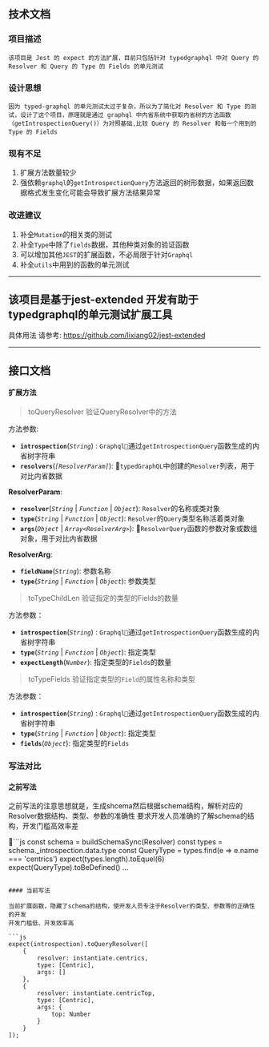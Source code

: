## 技术文档

### 项目描述

    该项目是 Jest 的 expect 的方法扩展，目前只包括针对 typedgraphql 中对 Query 的 Resolver 和 Query 的 Type 的 Fields 的单元测试

### 设计思想

    因为 typed-graphql 的单元测试太过于复杂，所以为了简化对 Resolver 和 Type 的测试，设计了这个项目，原理就是通过 graphql 中内省系统中获取内省树的方法函数（getIntrospectionQuery()）为对照基础,比较 Query 的 Resolver 和每一个用到的 Type 的 Fields 

### 现有不足

1. 扩展方法数量较少
2. 强依赖`graphql`的`getIntrospectionQuery`方法返回的树形数据，如果返回数据格式发生变化可能会导致扩展方法结果异常

### 改进建议

1. 补全`Mutation`的相关类的测试
2. 补全`Type`中除了`fields`数据，其他种类对象的验证函数
3. 可以增加其他`JEST`的扩展函数，不必局限于针对`Graphql`
4. 补全`utils`中用到的函数的单元测试

---

## 该项目是基于jest-extended 开发有助于typedgraphql的单元测试扩展工具

具体用法 请参考: https://github.com/lixiang02/jest-extended

---

## 接口文档

#### 扩展方法

> toQueryResolver 验证QueryResolver中的方法

方法参数:

- **`introspection`**(*`String`*) : `Graphql`通过`getIntrospectionQuery`函数生成的内省树字符串
- **`resolvers`**(*`[ResolverParam]`*): `typedGraphQL`中创建的`Resolver`列表，用于对比内省数据

**ResolverParam**:
- **`resolver`**(*`String`* | *`Function`* | *`Object`*): `Resolver`的名称或类对象
- **`type`**(*`String`* | *`Function`* | *`Object`*): `Resolver`的`Query`类型名称活着类对象
- **`args`**(*`Object`* | *`Array<ResolverArg>`*): `ResolverQuery`函数的参数对象或数组对象，用于对比内省数据

**ResolverArg**:
- **`fieldName`**(*`String`*): 参数名称
- **`type`**(*`String`* | *`Function`* | *`Object`*): 参数类型

> toTypeChildLen 验证指定的类型的Fields的数量

方法参数：

- **`introspection`**(*`String`*) : `Graphql`通过`getIntrospectionQuery`函数生成的内省树字符串
- **`type`**(*`String`* | *`Function`* | *`Object`*): 指定类型
- **`expectLength`**(*`Number`*): 指定类型的`Fields`的数量

> toTypeFields 验证指定类型的`Field`的属性名称和类型

方法参数：

- **`introspection`**(*`String`*) : `Graphql`通过`getIntrospectionQuery`函数生成的内省树字符串
- **`type`**(*`String`* | *`Function`* | *`Object`*): 指定类型
- **`fields`**(*`Object`*): 指定类型的`Fields`

### 写法对比

#### 之前写法

之前写法的注意思想就是，生成shcema然后根据schema结构，解析对应的Resolver数据结构、类型、参数的准确性
要求开发人员准确的了解schema的结构，开发门槛高效率差

```js
const schema = buildSchemaSync(Resolver)
const types = schema._introspection.data.type
const QueryType = types.find(e => e.name === 'centrics')
expect(types.length).toEquel(6)
expect(QueryType).toBeDefined()
...

```

#### 当前写法

当前扩展函数，隐藏了schema的结构，使开发人员专注于Resolver的类型、参数等的正确性的开发
开发门槛低、开发效率高

```js
expect(introspection).toQueryResolver([
    {
        resolver: instantiate.centrics,
        type: [Centric],
        args: []
    },
    {
        resolver: instantiate.centricTop,
        type: [Centric],
        args: {
            top: Number
        }
    }
]);
```